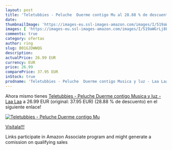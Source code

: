 ```yaml
---
layout: post
title: 'Teletubbies - Peluche  Duerme contigo Mu al 28.88 % de descuento'
date: 
thumbnailImage: 'https://images-eu.ssl-images-amazon.com/images/I/519aWGrLj8L._SL200_.jpg'
images: [ 'https://images-eu.ssl-images-amazon.com/images/I/519aWGrLj8L._SL200_.jpg' ]
comments: true
category: ofertas
author: ring
slug: B01GJDWWQG
description:
actualPrice: 26.99 EUR
currency: EUR
price: 26.99
comparePrice: 37.95 EUR
inStock: true
prodname: 'Teletubbies - Peluche  Duerme contigo Musica y luz - Laa Laa'
---
```


Ahora mismo tienes [Teletubbies - Peluche  Duerme contigo Musica y luz - Laa Laa](https://www.amazon.es/dp/B01GJDWWQG/?tag=tolees-21) a 26.99 EUR (original: 37.95 EUR) (28.88 %  de descuento) en el siguiente enlace!

[![Teletubbies - Peluche  Duerme contigo Mu](https://images-eu.ssl-images-amazon.com/images/I/519aWGrLj8L._SL200_.jpg)](https://www.amazon.es/dp/B01GJDWWQG/?tag=tolees-21)

[Visítala!!!](https://www.amazon.es/dp/B01GJDWWQG/?tag=tolees-21)

Links participate in Amazon Associate program and might generate a comission on qualifying sales
